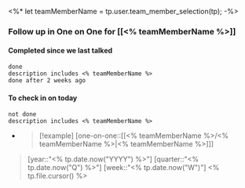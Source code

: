 <%*
let teamMemberName = tp.user.team_member_selection(tp);
-%>
### Follow up in One on One for [[<% teamMemberName %>]]
#### Completed since we last talked
```tasks
done
description includes <% teamMemberName %>
done after 2 weeks ago
```

#### To check in on today
```tasks
not done
description includes <% teamMemberName %>
```

- >[!example]  [one-on-one::[[<% teamMemberName %>/<% teamMemberName %>|<% teamMemberName %>]]] 
> \[year::"<% tp.date.now("YYYY") %>"] [quarter::"<% tp.date.now("Q") %>"] [week::"<% tp.date.now("W")"]
> <% tp.file.cursor() %>
